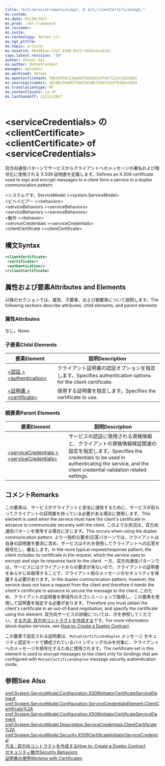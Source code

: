 ```yaml
---
title: "&lt;serviceCredentials&gt; の &lt;clientCertificate&gt;"
ms.custom: 
ms.date: 03/30/2017
ms.prod: .net-framework
ms.reviewer: 
ms.suite: 
ms.technology: dotnet-clr
ms.tgt_pltfrm: 
ms.topic: article
ms.assetid: 90ad03aa-2317-43dd-8a72-6d24cdcad15c
caps.latest.revision: "19"
author: dotnet-bot
ms.author: dotnetcontent
manager: wpickett
ms.workload: dotnet
ms.openlocfilehash: f0bd36f0c13aebb75bb9d2147e871224c162b862
ms.sourcegitcommit: 16186c34a957fdd52e5db7294f291f7530ac9d24
ms.translationtype: MT
ms.contentlocale: ja-JP
ms.lasthandoff: 12/22/2017
---
```

# <a name="ltclientcertificategt-of-ltservicecredentialsgt"></a><span data-ttu-id="f99ca-102">&lt;serviceCredentials&gt; の &lt;clientCertificate&gt;</span><span class="sxs-lookup"><span data-stu-id="f99ca-102">&lt;clientCertificate&gt; of &lt;serviceCredentials&gt;</span></span>
<span data-ttu-id="f99ca-103">双方向通信パターンでサービスからクライアントへのメッセージの署名および暗号化に使用される X.509 証明書を定義します。</span><span class="sxs-lookup"><span data-stu-id="f99ca-103">Defines an X.509 certificate used to sign and encrypt messages to a client form a service in a duplex communication pattern.</span></span>  
  
 <span data-ttu-id="f99ca-104">\<システムです。ServiceModel ></span><span class="sxs-lookup"><span data-stu-id="f99ca-104">\<system.ServiceModel></span></span>  
<span data-ttu-id="f99ca-105">\<ビヘイビアー ></span><span class="sxs-lookup"><span data-stu-id="f99ca-105">\<behaviors></span></span>  
<span data-ttu-id="f99ca-106">\<serviceBehaviors ></span><span class="sxs-lookup"><span data-stu-id="f99ca-106">\<serviceBehaviors></span></span>  
<span data-ttu-id="f99ca-107">\<serviceBehaviors ></span><span class="sxs-lookup"><span data-stu-id="f99ca-107">\<serviceBehaviors></span></span>  
<span data-ttu-id="f99ca-108">\<動作 ></span><span class="sxs-lookup"><span data-stu-id="f99ca-108">\<behavior></span></span>  
<span data-ttu-id="f99ca-109">\<serviceCredentials ></span><span class="sxs-lookup"><span data-stu-id="f99ca-109">\<serviceCredentials></span></span>  
<span data-ttu-id="f99ca-110">\<clientCertificate ></span><span class="sxs-lookup"><span data-stu-id="f99ca-110">\<clientCertificate></span></span>  
  
## <a name="syntax"></a><span data-ttu-id="f99ca-111">構文</span><span class="sxs-lookup"><span data-stu-id="f99ca-111">Syntax</span></span>  
  
```xml  
<clientCertificate>  
 <certificate/>  
 <authentication/>  
</clientCertificate>  
```  
  
## <a name="attributes-and-elements"></a><span data-ttu-id="f99ca-112">属性および要素</span><span class="sxs-lookup"><span data-stu-id="f99ca-112">Attributes and Elements</span></span>  
 <span data-ttu-id="f99ca-113">以降のセクションでは、属性、子要素、および親要素について説明します。</span><span class="sxs-lookup"><span data-stu-id="f99ca-113">The following sections describe attributes, child elements, and parent elements</span></span>  
  
### <a name="attributes"></a><span data-ttu-id="f99ca-114">属性</span><span class="sxs-lookup"><span data-stu-id="f99ca-114">Attributes</span></span>  
 <span data-ttu-id="f99ca-115">なし。</span><span class="sxs-lookup"><span data-stu-id="f99ca-115">None.</span></span>  
  
### <a name="child-elements"></a><span data-ttu-id="f99ca-116">子要素</span><span class="sxs-lookup"><span data-stu-id="f99ca-116">Child Elements</span></span>  
  
|<span data-ttu-id="f99ca-117">要素</span><span class="sxs-lookup"><span data-stu-id="f99ca-117">Element</span></span>|<span data-ttu-id="f99ca-118">説明</span><span class="sxs-lookup"><span data-stu-id="f99ca-118">Description</span></span>|  
|-------------|-----------------|  
|[<span data-ttu-id="f99ca-119">\<認証 ></span><span class="sxs-lookup"><span data-stu-id="f99ca-119">\<authentication></span></span>](../../../../../docs/framework/configure-apps/file-schema/wcf/authentication-of-clientcertificate-element.md)|<span data-ttu-id="f99ca-120">クライアント証明書の認証オプションを指定します。</span><span class="sxs-lookup"><span data-stu-id="f99ca-120">Specifies authentication options for the client certificate.</span></span>|  
|[<span data-ttu-id="f99ca-121">\<証明書 ></span><span class="sxs-lookup"><span data-stu-id="f99ca-121">\<certificate></span></span>](../../../../../docs/framework/configure-apps/file-schema/wcf/certificate-of-clientcertificate-element.md)|<span data-ttu-id="f99ca-122">使用する証明書を指定します。</span><span class="sxs-lookup"><span data-stu-id="f99ca-122">Specifies the certificate to use.</span></span>|  
  
### <a name="parent-elements"></a><span data-ttu-id="f99ca-123">親要素</span><span class="sxs-lookup"><span data-stu-id="f99ca-123">Parent Elements</span></span>  
  
|<span data-ttu-id="f99ca-124">要素</span><span class="sxs-lookup"><span data-stu-id="f99ca-124">Element</span></span>|<span data-ttu-id="f99ca-125">説明</span><span class="sxs-lookup"><span data-stu-id="f99ca-125">Description</span></span>|  
|-------------|-----------------|  
|[<span data-ttu-id="f99ca-126">\<serviceCredentials ></span><span class="sxs-lookup"><span data-stu-id="f99ca-126">\<serviceCredentials></span></span>](../../../../../docs/framework/configure-apps/file-schema/wcf/servicecredentials.md)|<span data-ttu-id="f99ca-127">サービスの認証に使用される資格情報と、クライアントの資格情報検証関連の設定を指定します。</span><span class="sxs-lookup"><span data-stu-id="f99ca-127">Specifies the credentials to be used in authenticating the service, and the client credential validation related settings.</span></span>|  
  
## <a name="remarks"></a><span data-ttu-id="f99ca-128">コメント</span><span class="sxs-lookup"><span data-stu-id="f99ca-128">Remarks</span></span>  
 <span data-ttu-id="f99ca-129">この要素は、サービスがクライアントと安全に通信するために、サービスが前もってクライアントの証明書を持っている必要がある場合に使用します。</span><span class="sxs-lookup"><span data-stu-id="f99ca-129">This element is used when the service must have the client's certificate in advance to communicate securely with the client.</span></span> <span data-ttu-id="f99ca-130">このような状況は、双方向通信パターンを使用する場合に生じます。</span><span class="sxs-lookup"><span data-stu-id="f99ca-130">This occurs when using the duplex communication pattern.</span></span> <span data-ttu-id="f99ca-131">より一般的な要求/応答パターンでは、クライアントは自身の証明書を要求に含め、サービスはそれを使用してクライアントへの応答を暗号化し、署名します。</span><span class="sxs-lookup"><span data-stu-id="f99ca-131">In the more typical request/response pattern, the client includes its certificate in the request, which the service uses to encrypt and sign its response back to the client.</span></span> <span data-ttu-id="f99ca-132">一方、双方向通信パターンでは、サービスにはクライアントからの要求が来ないので、クライアントの証明書をあらかじめ取得することで、クライアント宛のメッセージのセキュリティを保護する必要があります。</span><span class="sxs-lookup"><span data-stu-id="f99ca-132">In the duplex communication pattern, however, the service does not have a request from the client and therefore it needs the client's certificate in advance to secure the message to the client.</span></span> <span data-ttu-id="f99ca-133">このため、クライアントの証明書を帯域外のネゴシエーションで取得し、この要素を使用して証明書を指定する必要があります。</span><span class="sxs-lookup"><span data-stu-id="f99ca-133">Therefore you must obtain the client's certificate in an out-of-band negotiation, and specify the certificate using this element.</span></span> <span data-ttu-id="f99ca-134">双方向サービスの詳細については、次を参照してください。[する方法: 双方向コントラクトを作成する](../../../../../docs/framework/wcf/feature-details/how-to-create-a-duplex-contract.md)です。</span><span class="sxs-lookup"><span data-stu-id="f99ca-134">For more information about duplex services, see [How to: Create a Duplex Contract](../../../../../docs/framework/wcf/feature-details/how-to-create-a-duplex-contract.md).</span></span>  
  
 <span data-ttu-id="f99ca-135">この要素で設定される証明書は、`MutualCertificateDuplex` メッセージ セキュリティ認証モードで構成されているバインディングのみを対象に、クライアントへのメッセージを暗号化するために使用されます。</span><span class="sxs-lookup"><span data-stu-id="f99ca-135">The certificate set in this element is used to encrypt messages to the client only for bindings that are configured with `MutualCertificateDuplex` message security authentication mode.</span></span>  
  
## <a name="see-also"></a><span data-ttu-id="f99ca-136">参照</span><span class="sxs-lookup"><span data-stu-id="f99ca-136">See Also</span></span>  
 <xref:System.ServiceModel.Configuration.X509InitiatorCertificateServiceElement>  
 <xref:System.ServiceModel.Configuration.ServiceCredentialsElement.ClientCertificate%2A>  
 <xref:System.ServiceModel.Configuration.X509InitiatorCertificateServiceElement>  
 <xref:System.ServiceModel.Description.ServiceCredentials.ClientCertificate%2A>  
 <xref:System.ServiceModel.Security.X509CertificateInitiatorServiceCredential>  
 [<span data-ttu-id="f99ca-137">方法 : 双方向コントラクトを作成する</span><span class="sxs-lookup"><span data-stu-id="f99ca-137">How to: Create a Duplex Contract</span></span>](../../../../../docs/framework/wcf/feature-details/how-to-create-a-duplex-contract.md)  
 [<span data-ttu-id="f99ca-138">セキュリティ動作</span><span class="sxs-lookup"><span data-stu-id="f99ca-138">Security Behaviors</span></span>](../../../../../docs/framework/wcf/feature-details/security-behaviors-in-wcf.md)  
 [<span data-ttu-id="f99ca-139">証明書の使用</span><span class="sxs-lookup"><span data-stu-id="f99ca-139">Working with Certificates</span></span>](../../../../../docs/framework/wcf/feature-details/working-with-certificates.md)
